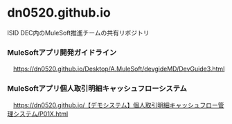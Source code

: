 # dn0520.github.io
ISID DEC内のMuleSoft推進チームの共有リポジトリ
### MuleSoftアプリ開発ガイドライン
　https://dn0520.github.io/Desktop/A.MuleSoft/devgideMD/DevGuide3.html
### MuleSoftアプリ個人取引明細キャッシュフローシステム
　https://dn0520.github.io/【デモシステム】個人取引明細キャッシュフロー管理システム/P01X.html
